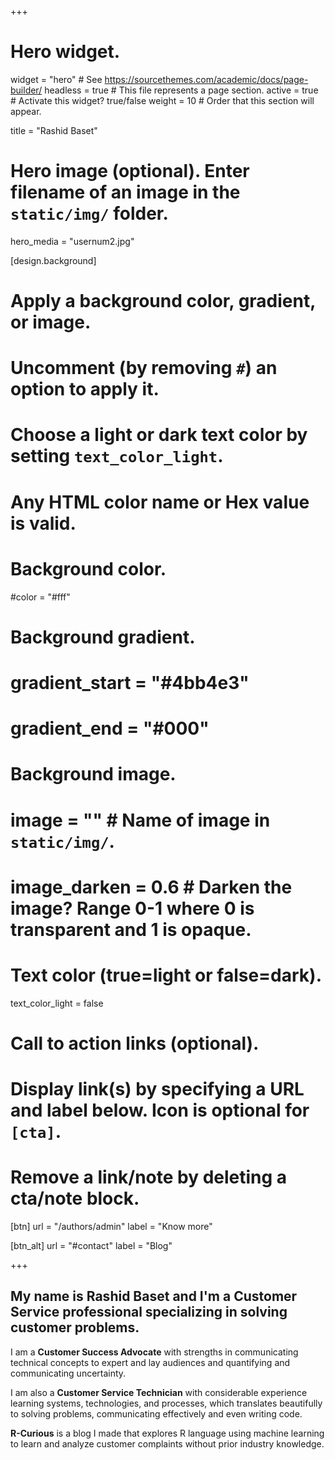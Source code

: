 +++
# Hero widget.
widget = "hero"  # See https://sourcethemes.com/academic/docs/page-builder/
headless = true  # This file represents a page section.
active = true  # Activate this widget? true/false
weight = 10  # Order that this section will appear.

title = "Rashid Baset"

# Hero image (optional). Enter filename of an image in the `static/img/` folder.
hero_media = "usernum2.jpg"

[design.background]
  # Apply a background color, gradient, or image.
  #   Uncomment (by removing `#`) an option to apply it.
  #   Choose a light or dark text color by setting `text_color_light`.
  #   Any HTML color name or Hex value is valid.

  # Background color.
  #color = "#fff"
  
  # Background gradient.
  # gradient_start = "#4bb4e3"
  # gradient_end = "#000"
  
  # Background image.
  # image = ""  # Name of image in `static/img/`.
  # image_darken = 0.6  # Darken the image? Range 0-1 where 0 is transparent and 1 is opaque.

  # Text color (true=light or false=dark).
  text_color_light = false

# Call to action links (optional).
#   Display link(s) by specifying a URL and label below. Icon is optional for `[cta]`.
#   Remove a link/note by deleting a cta/note block.
[btn]
  url = "/authors/admin"
  label = "Know more"
  
[btn_alt]
  url = "#contact"
  label = "Blog"

+++
## My name is **Rashid Baset** and I'm a **Customer Service** professional specializing in solving customer problems. 


I am a **Customer Success Advocate** with strengths in communicating technical concepts to expert and lay audiences and quantifying and communicating uncertainty.

I am also a **Customer Service Technician** with considerable experience learning systems, technologies, and processes, which translates beautifully to solving problems, communicating effectively and even writing code.

**R-Curious** is a blog I made that explores R language using machine learning to learn and analyze customer complaints without prior industry knowledge.